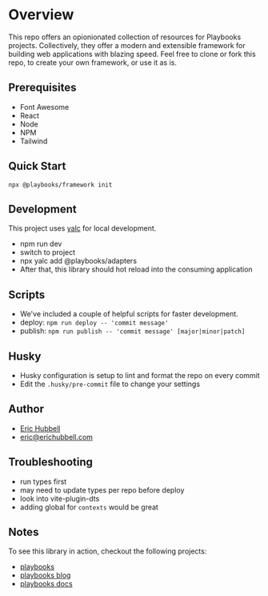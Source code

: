 # Overview
This repo offers an opionionated collection of resources for Playbooks projects.
Collectively, they offer a modern and extensible framework for building web applications with blazing speed.
Feel free to clone or fork this repo, to create your own framework, or use it as is.

## Prerequisites
- Font Awesome
- React
- Node
- NPM
- Tailwind

## Quick Start

```
npx @playbooks/framework init
```

## Development

This project uses [yalc](https://npmjs.com/package/yalc) for local development.

- npm run dev
- switch to project
- npx yalc add @playbooks/adapters
- After that, this library should hot reload into the consuming application

## Scripts

- We've included a couple of helpful scripts for faster development.
- deploy: `npm run deploy -- 'commit message'`
- publish: `npm run publish -- 'commit message' [major|minor|patch]`

## Husky

- Husky configuration is setup to lint and format the repo on every commit
- Edit the `.husky/pre-commit` file to change your settings

## Author

- [Eric Hubbell](http://www.erichubbell.com)
- eric@erichubbell.com

## Troubleshooting
- run types first
- may need to update types per repo before deploy
- look into vite-plugin-dts
- adding global for `contexts` would be great

## Notes

To see this library in action, checkout the following projects:

- [playbooks](https://www.playbooks.xyz)
- [playbooks blog](https://blog.playbooks.xyz)
- [playbooks docs](https://docs.playbooks.xyz)
